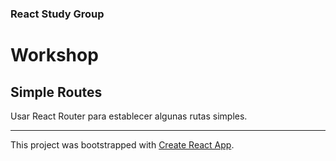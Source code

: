 ### React Study Group

# Workshop

## Simple Routes

Usar React Router para establecer algunas rutas simples.

---

This project was bootstrapped with [Create React App](https://github.com/facebookincubator/create-react-app).